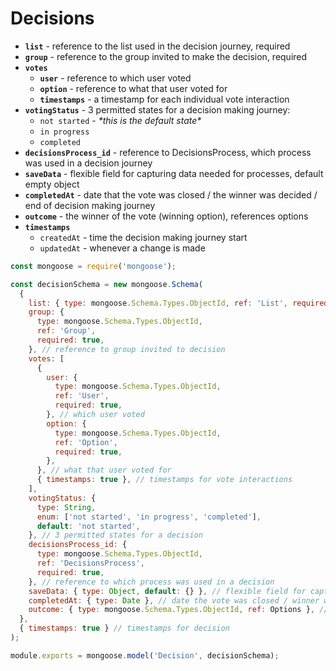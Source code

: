 # Decisions



* **`list`** - reference to the list used in the decision journey, required
* **`group`** - reference to the group invited to make the decision, required
* **`votes`**&#x20;
  * **`user`** - reference to which user voted
  * **`option`** - reference to what that user voted for&#x20;
  * **`timestamps`** - a timestamp for each individual vote interaction
* **`votingStatus`** - 3 permitted states for a decision making journey:
  * `not started` - _\*this is the default state\*_
  * `in progress`
  * `completed`
* **`decisionsProcess_id`** - reference to DecisionsProcess, which process was used in a decision journey&#x20;
* **`saveData`** - flexible field for capturing data needed for processes, default empty object
* **`completedAt`** - date that the vote was closed / the winner was decided / end of decision making journey
* **`outcome`** - the winner of the vote (winning option), references options
* **`timestamps`**&#x20;
  * `createdAt` - time the decision making journey start
  * `updatedAt` - whenever a change is made&#x20;

```javascript
const mongoose = require('mongoose');

const decisionSchema = new mongoose.Schema(
  {
    list: { type: mongoose.Schema.Types.ObjectId, ref: 'List', required: true }, // reference to list used in decision
    group: {
      type: mongoose.Schema.Types.ObjectId,
      ref: 'Group',
      required: true,
    }, // reference to group invited to decision
    votes: [
      {
        user: {
          type: mongoose.Schema.Types.ObjectId,
          ref: 'User',
          required: true,
        }, // which user voted
        option: {
          type: mongoose.Schema.Types.ObjectId,
          ref: 'Option',
          required: true,
        },
      }, // what that user voted for
      { timestamps: true }, // timestamps for vote interactions
    ],
    votingStatus: {
      type: String,
      enum: ['not started', 'in progress', 'completed'],
      default: 'not started',
    }, // 3 permitted states for a decision
    decisionsProcess_id: {
      type: mongoose.Schema.Types.ObjectId,
      ref: 'DecisionsProcess',
      required: true,
    }, // reference to which process was used in a decision
    saveData: { type: Object, default: {} }, // flexible field for capturing data needed for processes
    completedAt: { type: Date }, // date the vote was closed / winner was decided
    outcome: { type: mongoose.Schema.Types.ObjectId, ref: Options }, // the winner of the vote
  },
  { timestamps: true } // timestamps for decision
);

module.exports = mongoose.model('Decision', decisionSchema);

```
